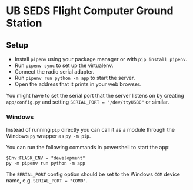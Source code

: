 UB SEDS Flight Computer Ground Station
===

Setup
---

  * Install `pipenv` using your package manager or with `pip install pipenv`.
  * Run `pipenv sync` to set up the virtualenv.
  * Connect the radio serial adapter.
  * Run `pipenv run python -m app` to start the server.
  * Open the address that it prints in your web browser.

You might have to set the serial port that the server listens on by creating
`app/config.py` and setting `SERIAL_PORT = "/dev/ttyUSB0"` or similar.

### Windows

Instead of running `pip` directly you can call it as a module through the
Windows `py` wrapper as `py -m pip`.

You can run the following commands in powershell to start the app:
```
$Env:FLASK_ENV = "development"
py -m pipenv run python -m app
```

The `SERIAL_PORT` config option should be set to the Windows `COM` device name,
e.g. `SERIAL_PORT = "COM0"`.
